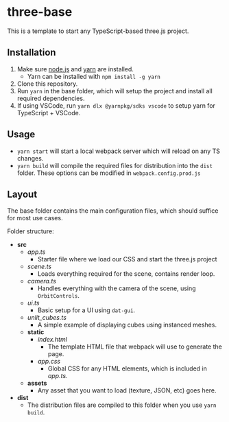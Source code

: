 # three-base

This is a template to start any TypeScript-based three.js project.

## Installation

1. Make sure [node.js](https://nodejs.org/en/download/) and [yarn](https://yarnpkg.com/getting-started/install) are installed. 
   - Yarn can be installed with ``npm install -g yarn``
2. Clone this repository.
3. Run ``yarn`` in the base folder, which will setup the project and install all required dependencies.
4. If using VSCode, run ``yarn dlx @yarnpkg/sdks vscode`` to setup yarn for TypeScript + VSCode.

## Usage

- ``yarn start`` will start a local webpack server which will reload on any TS changes. 
- ``yarn build`` will compile the required files for distribution into the ``dist`` folder. These options can be modified in ``webpack.config.prod.js``

## Layout

The base folder contains the main configuration files, which should suffice for most use cases.

Folder structure:
- **src**
  - *app.ts*
    - Starter file where we load our CSS and start the three.js project
  - *scene.ts*
    - Loads everything required for the scene, contains render loop.
  - *camera.ts*
    - Handles everything with the camera of the scene, using ``OrbitControls``.
  - *ui.ts*
    - Basic setup for a UI using ``dat-gui``.
  - *unlit_cubes.ts*
    - A simple example of displaying cubes using instanced meshes.
  - **static**
    - *index.html*
      - The template HTML file that webpack will use to generate the page.
    - *app.css*
      - Global CSS for any HTML elements, which is included in *app.ts*.
  - **assets**
    - Any asset that you want to load (texture, JSON, etc) goes here.
- **dist**
    - The distribution files are compiled to this folder when you use ``yarn build``. 